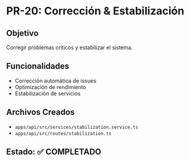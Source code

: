 # PR-20: Corrección & Estabilización

## Objetivo
Corregir problemas críticos y estabilizar el sistema.

## Funcionalidades
- Corrección automática de issues
- Optimización de rendimiento
- Estabilización de servicios

## Archivos Creados
- `apps/api/src/services/stabilization.service.ts`
- `apps/api/src/routes/stabilization.ts`

## Estado: ✅ COMPLETADO
